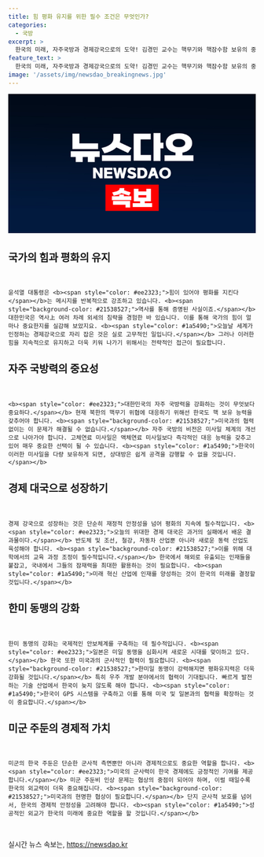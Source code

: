 ```yaml
---
title: 힘 평화 유지를 위한 필수 조건은 무엇인가?
categories:
  - 국방
excerpt: >
  한국의 미래, 자주국방과 경제강국으로의 도약! 김경민 교수는 핵무기와 핵잠수함 보유의 중요성을 강조하며, 한미동맹 강화를 통해 평화를 지켜야 한다고 주장합니다. 각 산업의 발전과 인재 양성이 필수적임을 역설했습니다.
feature_text: >
  한국의 미래, 자주국방과 경제강국으로의 도약! 김경민 교수는 핵무기와 핵잠수함 보유의 중요성을 강조하며, 한미동맹 강화를 통해 평화를 지켜야 한다고 주장합니다. 각 산업의 발전과 인재 양성이 필수적임을 역설했습니다.
image: '/assets/img/newsdao_breakingnews.jpg'
---
```


<p><img src="/assets/img/newsdao_breakingnews.jpg" alt="koreaapp 속보" /></p>

<h2 data-ke-size="size26">국가의 힘과 평화의 유지</h2>

<p data-ke-size="size16">&nbsp;</p>

<pre><code>윤석열 대통령은 &lt;b&gt;&lt;span style="color: #ee2323;"&gt;힘이 있어야 평화를 지킨다&lt;/span&gt;&lt;/b&gt;는 메시지를 반복적으로 강조하고 있습니다. &lt;b&gt;&lt;span style="background-color: #21538527;"&gt;역사를 통해 증명된 사실이죠.&lt;/span&gt;&lt;/b&gt; 대한민국은 역사上 여러 차례 외세의 침략을 경험한 바 있습니다. 이를 통해 국가의 힘이 얼마나 중요한지를 실감해 보았지요. &lt;b&gt;&lt;span style="color: #1a5490;"&gt;오늘날 세계가 인정하는 경제강국으로 자리 잡은 것은 실로 고무적인 일입니다.&lt;/span&gt;&lt;/b&gt; 그러나 이러한 힘을 지속적으로 유지하고 더욱 키워 나가기 위해서는 전략적인 접근이 필요합니다.
</code></pre>

<h2 data-ke-size="size26">자주 국방력의 중요성</h2>

<p data-ke-size="size16">&nbsp;</p>

<pre><code>&lt;b&gt;&lt;span style="color: #ee2323;"&gt;대한민국의 자주 국방력을 강화하는 것이 무엇보다 중요하다.&lt;/span&gt;&lt;/b&gt; 현재 북한의 핵무기 위협에 대응하기 위해선 한국도 핵 보유 능력을 갖추어야 합니다. &lt;b&gt;&lt;span style="background-color: #21538527;"&gt;미국과의 협력 없이는 이 문제가 해결될 수 없습니다.&lt;/span&gt;&lt;/b&gt; 자주 국방의 비전은 미사일 체계의 개선으로 나아가야 합니다. 고체연료 미사일은 액체연료 미사일보다 즉각적인 대응 능력을 갖추고 있어 매우 중요한 선택이 될 수 있습니다. &lt;b&gt;&lt;span style="color: #1a5490;"&gt;한국이 이러한 미사일을 다량 보유하게 되면, 상대방은 쉽게 공격을 감행할 수 없을 것입니다.&lt;/span&gt;&lt;/b&gt;
</code></pre>

<h2 data-ke-size="size26">경제 대국으로 성장하기</h2>

<p data-ke-size="size16">&nbsp;</p>

<pre><code>경제 강국으로 성장하는 것은 단순히 재정적 안정성을 넘어 평화의 지속에 필수적입니다. &lt;b&gt;&lt;span style="color: #ee2323;"&gt;오늘의 위대한 경제 대국은 과거의 실패에서 배운 결과물이다.&lt;/span&gt;&lt;/b&gt; 반도체 및 조선, 철강, 자동차 산업뿐 아니라 새로운 동력 산업도 육성해야 합니다. &lt;b&gt;&lt;span style="background-color: #21538527;"&gt;이를 위해 대학에서의 교육 과정 조정이 필수적입니다.&lt;/span&gt;&lt;/b&gt; 한국에서 해외로 유출되는 인재들을 붙잡고, 국내에서 그들의 잠재력을 최대한 활용하는 것이 필요합니다. &lt;b&gt;&lt;span style="color: #1a5490;"&gt;미래 혁신 산업에 인재를 양성하는 것이 한국의 미래를 결정할 것입니다.&lt;/span&gt;&lt;/b&gt;
</code></pre>

<h2 data-ke-size="size26">한미 동맹의 강화</h2>

<p data-ke-size="size16">&nbsp;</p>

<pre><code>한미 동맹의 강화는 국제적인 안보체계를 구축하는 데 필수적입니다. &lt;b&gt;&lt;span style="color: #ee2323;"&gt;일본은 미일 동맹을 심화시켜 새로운 시대를 맞이하고 있다.&lt;/span&gt;&lt;/b&gt; 한국 또한 미국과의 군사적인 협력이 필요합니다. &lt;b&gt;&lt;span style="background-color: #21538527;"&gt;한미일 동맹이 강력해지면 평화유지력은 더욱 강화될 것입니다.&lt;/span&gt;&lt;/b&gt; 특히 우주 개발 분야에서의 협력이 기대됩니다. 빠르게 발전하는 기술 산업에서 한국이 늦지 않도록 해야 합니다. &lt;b&gt;&lt;span style="color: #1a5490;"&gt;한국이 GPS 시스템을 구축하고 이를 통해 미국 및 일본과의 협력을 확장하는 것이 중요합니다.&lt;/span&gt;&lt;/b&gt;
</code></pre>

<h2 data-ke-size="size26">미군 주둔의 경제적 가치</h2>

<p data-ke-size="size16">&nbsp;</p>

<pre><code>미군의 한국 주둔은 단순한 군사적 측면뿐만 아니라 경제적으로도 중요한 역할을 합니다. &lt;b&gt;&lt;span style="color: #ee2323;"&gt;미국의 군사력이 한국 경제에도 긍정적인 기여를 제공합니다.&lt;/span&gt;&lt;/b&gt; 미군 주둔비 인상 문제는 협상의 중점이 되어야 하며, 이럴 때일수록 한국의 외교력이 더욱 중요해집니다. &lt;b&gt;&lt;span style="background-color: #21538527;"&gt;미국과의 현명한 협상이 필요합니다.&lt;/span&gt;&lt;/b&gt; 단지 군사적 보호를 넘어서, 한국의 경제적 안정성을 고려해야 합니다. &lt;b&gt;&lt;span style="color: #1a5490;"&gt;성공적인 외교가 한국의 미래에 중요한 역할을 할 것입니다.&lt;/span&gt;&lt;/b&gt;
</code></pre>

<p data-ke-size="size16">&nbsp;</p>
실시간 뉴스 속보는, <a href="https://newsdao.kr" rel="dofollow">https://newsdao.kr</a>


